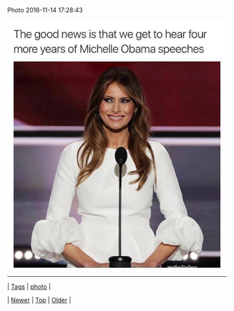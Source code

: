 <!--
title: Photo 2016-11-14 17
date: 2020-06-28T15:27:00.137Z
tags: photo
-->


Photo 2016-11-14 17:28:43

![](153177736874-0.jpg)

<!--BOTTOM-POST-NAVIGATION-->
---

| [Tags](tags.md) | [photo](tag-photo.md) |

| [Newer](153171672156.md) | [Top](index.md) | [Older](153179735547.md) |